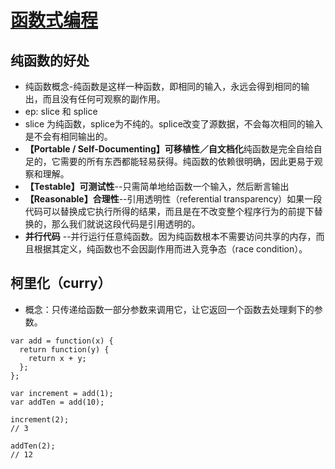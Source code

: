 # [函数式编程](https://llh911001.gitbooks.io/mostly-adequate-guide-chinese/content/ch3.html#%E8%BF%BD%E6%B1%82%E2%80%9C%E7%BA%AF%E2%80%9D%E7%9A%84%E7%90%86%E7%94%B1)
## 纯函数的好处
- 纯函数概念-纯函数是这样一种函数，即相同的输入，永远会得到相同的输出，而且没有任何可观察的副作用。
- ep:  slice 和 splice
- slice 为纯函数，splice为不纯的。splice改变了源数据，不会每次相同的输入是不会有相同输出的。
-  **【Portable / Self-Documenting】可移植性／自文档化**纯函数是完全自给自足的，它需要的所有东西都能轻易获得。纯函数的依赖很明确，因此更易于观察和理解。
- **【Testable】可测试性**--只需简单地给函数一个输入，然后断言输出
- **【Reasonable】合理性**--引用透明性（referential transparency）如果一段代码可以替换成它执行所得的结果，而且是在不改变整个程序行为的前提下替换的，那么我们就说这段代码是引用透明的。
- **并行代码** --并行运行任意纯函数。因为纯函数根本不需要访问共享的内存，而且根据其定义，纯函数也不会因副作用而进入竞争态（race condition）。
## 柯里化（curry）
- 概念：只传递给函数一部分参数来调用它，让它返回一个函数去处理剩下的参数。
```
var add = function(x) {
  return function(y) {
    return x + y;
  };
};

var increment = add(1);
var addTen = add(10);

increment(2);
// 3

addTen(2);
// 12
```
